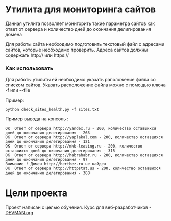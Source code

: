 # Утилита для мониторинга сайтов

Данная утилита позволяет мониторить такие параметра сайтов как ответ от
сервера и количество дней до окончания делигирования домена

Для работы сайта необходимо подготовить текстовый файл с адресами сайтов,
которые необходимо проверить. Адреса сайтов должны содержать http:// или
https://

### Как использовать

Для работы утилиты ей необходимо указать раположение файла со списком
сайтов. Указать расположение файла можно с помощью ключа -f или --file

Пример:

```
python check_sites_health.py -f sites.txt
```

Пример вывода на консоль :
```
OK  Ответ от сервера http://yandex.ru - 200, количество оставшихся дней до окончания делегирования - 263
OK  Ответ от сервера http://yaplakal.com - 200, количество оставшихся дней до окончания делегирования - 121
OK  Ответ от сервера http://mkb-leasing.ru - 200, количество оставшихся дней до окончания делегирования - 315
OK  Ответ от сервера http://habrahabr.ru - 200, количество оставшихся дней до окончания делегирования - 97
Внимание ! Домен http://herthez.ru не найден
OK  Ответ от сервера http://httpstat.us - 200, количество оставшихся дней до окончания делегирования - 388
```

# Цели проекта

Проект написан с целью обучения. Курс для веб-разработчиков - [DEVMAN.org](https://devman.org)
